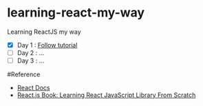 # learning-react-my-way
Learning ReactJS my way


* [x] Day 1 : [Follow tutorial](https://reactjs.org/tutorial/tutorial.html)
* [ ] Day 2 : ...
* [ ] Day 3 : ...

#Reference
* [React Docs](https://reactjs.org)
* [React.js Book: Learning React JavaScript Library From Scratch](https://www.amazon.co.uk/dp/1521546185/ref=cm_cr_ryp_prd_ttl_sol_0)
